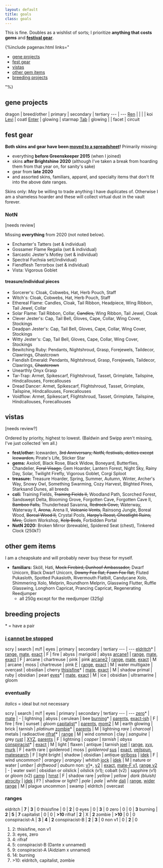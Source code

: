 ```yaml
---
layout: default
title: goals
class: goals
---
```

This is fine. Doubles as a wishlist of sorts; I prioritize **anything that costs gems** and **[festival gear](https://docs.google.com/spreadsheets/d/1-mLVoA-2ItW951fS9JMNEpV1myB50YQLFdc545EiBGU/edit?usp=sharing)**.

{%include pagenav.html links="<ul><li><a href='#gene-projects'>gene projects</a></li><li><a href='#fest-gear'>fest gear</a></li><li><a href='#vistas'>vistas</a></li><li><a href='#other-gem-items'>other gem items</a></li><li><a href='#breeding-projects'>breeding projects</a></li></ul>"%}

## gene projects

<!--KEY: baldwin\* *swipp* **treasure**-->

dragon | breed/other | primary | secondary | tertiary
--- | ---
[Ren](https://flightrising.com/main.php?dragon=56514106) | | | | koi
[Levi](https://flightrising.com/main.php?dragon=50610501) | coatl
[Enter](https://flightrising.com/main.php?dragon=57236211) | glowing | starmap
[Tab](https://flightrising.com/main.php?dragon=60290700) | glowing | | facet | circuit

## fest gear

<b>Both skins and gear have been [moved to a spreadsheet](https://docs.google.com/spreadsheets/d/1-mLVoA-2ItW951fS9JMNEpV1myB50YQLFdc545EiBGU/edit?usp=sharing)!</b> Primarily missing:

- everything <b>before Greenskeeper 2015</b> (when I joined)
- skins <b>after Brightshine 2020</b> (although I've taken a break from hoarding them from that year on, for sanity's sake)
- gear from <b>late 2020</b>
- and assorted skins, familiars, apparel, and specialty items that don't fit into the above date ranges.

<span class="sc">Skins only:</span> *May* be willing to trade anything I have duplicates of. Otherwise I am a shameless hoarder and these will collect virtual dust in the vault forever.

### NotN

<span class="sc">[needs review]</span>

Missing **everything** from 2020 (not noted below).

- Enchanter's Tatters (set & individual)
- Gossamer Flame Regalia (set & individual)
- Sarcastic Jester's Motley (set & individual)
- Spectral Fuchsia set(/individual)
- Fiendflesh Terrorbox (set & individual)
- Vista: Vigorous Goblet

#### treasure/individual pieces

- Sorcerer's: Cloak, Cobwebs, Hat, Herb Pouch, Staff
- Witch's: Cloak, Cobwebs, Hat, Herb Pouch, Staff
- Ethereal Flame: Candles, Cloak, Tail Ribbon, Headpiece, Wing Ribbon, Tail Jewel, Collar
- Solar Flame: Tail Ribbon, Collar, ~~Candles,~~ Wing Ribbon, Tail Jewel, Cloak
- Clever Jester's: Cap, Tail Bell, Gloves, Cape, Collar, Wing Cover, Stockings
- Deadpan Jester's: Cap, Tail Bell, Gloves, Cape, Collar, Wing Cover, Stockings
- Witty Jester's: Cap, Tail Bell, Gloves, Cape, Collar, Wing Cover, Stockings
- Bewitching Ruby: Pendants, Nightshroud, Grasp, Forejewels, Taildecor, Clawrings, Ghastcrown
- Fiendish Emerald: Pendants, Nightshroud, Grasp, Forejewels, Taildecor, Clawrings, ~~Ghastcrown~~
- Unearthly Onyx Grasp
- Tar-Trap: Armet, Spikescarf, Flightshroud, Tasset, Grimplate, Tailspine, Hindcallouses, Forecallouses
- Dread Dancer: Armet, Spikescarf, Flightshroud, Tasset, Grimplate, Tailspine, Hindcallouses, Forecallouses
- Voidflow: Armet, Spikescarf, Flightshroud, Tasset, Grimplate, Tailspine, Hindcallouses, Forecallouses

## vistas

<span class="sc">[needs review?]</span>

Ordered by priority, highest to lowest. (Baldwin and Swipp aren't missing, I've just collected 'em all.)

- **fest/other:** Icewarden, ~~3rd Anniversary, NotN, festivals, deities except Icewarden,~~ Pirate's Life, Sticker Star
- **gems:** Axolotl, Black Rose, Black Widow, Boneyard, Butterflies, Chandelier, ~~Feral Visage,~~ Gem Hoarder, Lantern Forest, Night Sky, Rainy Day, Solar, Twilight Firefly, Vigorous Goblet, Corgi Sploot
- **treasure:** Treasure Hoarder, Spring, Summer, Autumn, Winter, Archer's Way, Snowy Owl, Something Swarming, Cozy Harvest, Blighted Pines, Starksand Dunes, all breeds
- **coli:** Training Fields, ~~Training Fields II,~~ Woodland Path, Scorched Forest, Sandswept Delta, Blooming Grove, Forgotten Cave, Forgotten Cave II, ~~Bamboo Falls,~~ Thunderhead Savanna, ~~Redrock Cove,~~ Waterway, Waterway II, ~~Arena,~~ Arena II, ~~Volcanic Vents,~~ Rainsong Jungle, Boreal Wood, ~~Boreal Wood II,~~ Crystal Pools, ~~Harpy’s Roost, Ghostlight Ruins, Mire,~~ Golem Workshop, ~~Kelp Beds~~, Forbidden Portal
- **NotN 2020:** Broken Mirror (brewable), Spidered Seat (chest), Tinkered Clock (250kT)

## other gem items

I am a cheapskate and will probably never buy these for myself.

<!-- - **apparel:** currently none, keeping this section in case it becomes relevant again anyway-->
- **familiars:** Sköll, Hati, ~~Mock Firebird, Dunhoof Ambassador,~~ Dwarf Unicorn, Black Dwarf Unicorn, ~~Downy Fox Rat, Fawn Fox Rat,~~ Fluted Pukasloth, Spotted Pukasloth, Rivermouth Flatbill, Candycane Xolo, Shimmering Xolo, Melprin, Roundhorn Melprin, Glasswing Flutter, Ruffle Glasswing, Longhorn Capricat, Prancing Capricat, Regenerating Reedjumper
	- all 250g except for the reedjumper (325g)

## breeding projects

\* = have a pair

### [i cannot be stopped](https://flightrising.com/main.php?p=lair&id=154165&tab=dragon&did=24247054)

scry | search | m/f | eyes | primary | secondary | tertiary
--- | ---
[eldritch](https://www1.flightrising.com/dgen/preview/dragon?age=1&body=96&bodygene=23&breed=3&element=11&eyetype=0&gender=1&tert=96&tertgene=15&winggene=23&wings=75&auth=75170e1bd8ece0b64055bca736b02aec6b4a531d&dummyext=prev.png)\* | [range](https://www1.flightrising.com/auction-house/buy/realm/dragons?d_body_range=126-28&d_wings_range=167-172&d_tert_range=126-28&collapse=1), [mate](https://www1.flightrising.com/search/dragons?page=1&sort=id_asc&name=&exalted=0&progen=&breed=&bodygene=&winggene=&tertgene=&gender=1&body=&wings=&tert=96&element=&body_range=96-28&wings_range=75-84&tert_range=&age=&rtb=&gen1=&pattern=&id_length=&level_min=&level_max=&eyetype=&hibernal_cooldown_status=&ancient=&named=&hibernal=&sort=id_asc&page=1&collapse=1), [exact](https://www1.flightrising.com/search/dragons?page=1&sort=id_asc&name=&exalted=0&progen=&breed=&bodygene=&winggene=&tertgene=&gender=&body=96&wings=75&tert=&element=&body_range=&wings_range=&tert_range=&age=&rtb=&gen1=&pattern=XYX&id_length=&level_min=&level_max=&eyetype=&hibernal_cooldown_status=&ancient=&named=&hibernal=&sort=id_asc&page=1&collapse=1) | F |  fire | abyss | marigold | abyss
[arcane1](https://www1.flightrising.com/dgen/preview/dragon?age=1&body=155&bodygene=29&breed=17&element=9&eyetype=0&gender=1&tert=66&tertgene=26&winggene=28&wings=66&auth=848c155f76226fde0ba09687b5dc07ee40cc68af&dummyext=prev.png) | [range](https://www1.flightrising.com/auction-house/buy/realm/dragons?d_body_range=130-123&d_wings_range=160-85&d_tert_range=160-85&collapse=1), [mate](https://www1.flightrising.com/search/dragons?page=1&sort=id_asc&name=&exalted=0&progen=&breed=&bodygene=&winggene=&tertgene=&gender=0&body=&wings=&tert=66&element=&body_range=155-123&wings_range=66-85&tert_range=&age=&rtb=&gen1=&pattern=&id_length=&level_min=&level_max=&eyetype=&hibernal_cooldown_status=&ancient=&named=&hibernal=&sort=id_asc&page=1), [exact](https://www1.flightrising.com/search/dragons?page=1&sort=id_asc&name=&exalted=0&progen=&breed=&bodygene=&winggene=&tertgene=&gender=&body=155&wings=66&tert=&element=&body_range=&wings_range=&tert_range=&age=&rtb=&gen1=&pattern=XYY&id_length=&level_min=&level_max=&eyetype=&hibernal_cooldown_status=&ancient=&named=&hibernal=&sort=id_asc&page=1&collapse=1) | F | arcane | chartreuse | pink | pink
[arcane2](https://www1.flightrising.com/dgen/preview/dragon?age=1&body=115&bodygene=29&breed=17&element=9&eyetype=0&gender=0&tert=66&tertgene=26&winggene=29&wings=155&auth=ef9c52347c444d64f54b054dc53b34d3bcb63e0c&dummyext=prev.png) | [range](https://www1.flightrising.com/auction-house/buy/realm/dragons?d_body_range=173-93&d_wings_range=130-123&d_tert_range=160-85&collapse=1), [mate](https://www1.flightrising.com/search/dragons?page=1&sort=id_asc&name=&exalted=0&progen=&breed=17&bodygene=&winggene=&tertgene=&gender=1&body=115&wings=155&tert=&element=&body_range=&wings_range=&tert_range=66-65&age=&rtb=&gen1=&pattern=&id_length=&level_min=&level_max=&eyetype=&hibernal_cooldown_status=&ancient=&named=&hibernal=&sort=id_asc&page=1), [exact](https://www1.flightrising.com/search/dragons?page=1&sort=id_asc&name=&exalted=0&progen=&breed=&bodygene=&winggene=&tertgene=&gender=&body=115&wings=155&tert=66&element=&body_range=&wings_range=&tert_range=&age=&rtb=&gen1=&pattern=&id_length=&level_min=&level_max=&eyetype=&hibernal_cooldown_status=&ancient=&named=&hibernal=&sort=id_asc&page=1&collapse=1) | M | arcane | moss | chartreuse | pink
[F](https://www1.flightrising.com/dgen/preview/dragon?age=1&body=126&bodygene=47&breed=18&element=4&eyetype=5&gender=0&tert=62&tertgene=42&winggene=54&wings=10&auth=587bcb2207fa87e81f48320d912522df8cb2e855&dummyext=prev.png) | [range](https://www1.flightrising.com/auction-house/buy/realm/dragons?d_body_range=23-26&d_wings_range=70-11&d_tert_range=169-161&collapse=1), [exact](https://www1.flightrising.com/search/dragons?page=1&sort=id_asc&name=&exalted=0&progen=&breed=&bodygene=&winggene=&tertgene=&gender=&body=126&wings=10&tert=116&element=&body_range=&wings_range=&tert_range=&age=&rtb=&gen1=&pattern=&id_length=&level_min=&level_max=&eyetype=&hibernal_cooldown_status=&ancient=&named=&hibernal=&sort=id_asc&page=1&collapse=1) | M | water multigaze | overcast | obsidian | cherry
[thisisfine](https://www1.flightrising.com/dgen/preview/dragon?age=1&body=86&bodygene=52&breed=18&element=7&eyetype=6&gender=0&tert=2&tertgene=42&winggene=55&wings=10&auth=1173d2b3ed8acc7b5d522e47411b927b22740ced&dummyext=prev.png)\* | [mate](https://www1.flightrising.com/search/dragons?page=1&sort=id_asc&name=&exalted=0&progen=&breed=&bodygene=&winggene=&tertgene=&gender=1&body=86&wings=10&tert=85&element=&body_range=&wings_range=&tert_range=&age=&rtb=&gen1=&pattern=&id_length=&level_min=&level_max=&eyetype=&hibernal_cooldown_status=&ancient=&named=&hibernal=&silhouette_unlocked=&sort=id_asc&page=1), [exact](https://www1.flightrising.com/search/dragons?page=1&sort=id_asc&name=&exalted=0&progen=&breed=&bodygene=&winggene=&tertgene=&gender=&body=86&wings=10&tert=85&element=&body_range=&wings_range=&tert_range=&age=&rtb=&gen1=&pattern=&id_length=&level_min=&level_max=&eyetype=&hibernal_cooldown_status=&ancient=&named=&hibernal=&sort=id_asc&page=1&collapse=1) | M | shadow primal | ruby | obsidian | pearl
[eyes](https://www1.flightrising.com/dgen/preview/dragon?age=1&body=10&bodygene=18&breed=7&element=6&eyetype=8&gender=0&tert=98&tertgene=24&winggene=5&wings=90&auth=06d5a757cd5aba46749a36ee5c8836ac8592fcc5&dummyext=prev.png)\* | [mate](https://www1.flightrising.com/search/dragons?page=1&sort=id_asc&name=&exalted=0&progen=&breed=&bodygene=&winggene=&tertgene=&gender=1&body=10&wings=&tert=98&element=&body_range=&wings_range=135-90&tert_range=&age=&rtb=&gen1=&pattern=&id_length=&level_min=&level_max=&eyetype=&hibernal_cooldown_status=&ancient=&named=&hibernal=&silhouette_unlocked=&sort=id_asc&page=1&nocollapse=1), [exact](https://www1.flightrising.com/search/dragons?page=1&sort=id_asc&name=&exalted=0&progen=&breed=&bodygene=&winggene=&tertgene=&gender=&body=10&wings=90&tert=98&element=&body_range=&wings_range=&tert_range=&age=&rtb=&gen1=&pattern=&id_length=&level_min=&level_max=&eyetype=&hibernal_cooldown_status=&ancient=&named=&hibernal=&sort=id_asc&page=1&nocollapse=1) | M | ice | obsidian | ultramarine | gloom

### eventually

*italics* = ideal but not necessary

scry | search | m/f | eyes | primary | secondary | tertiary
--- | ---
[zero](https://www1.flightrising.com/dgen/preview/dragon?age=1&body=96&bodygene=15&breed=13&element=5&eyetype=0&gender=0&tert=3&tertgene=5&winggene=20&wings=117&auth=08248af07ab4c0c1794c1dae3b2600aac3427e59&dummyext=prev.png)\* | [mate](https://www1.flightrising.com/search/dragons?page=1&sort=id_asc&name=&exalted=0&progen=&breed=&bodygene=&winggene=&tertgene=&gender=1&body=96&wings=117&tert=3&element=&body_range=&wings_range=&tert_range=&age=&rtb=&gen1=&pattern=&id_length=&level_min=&level_max=&eyetype=&hibernal_cooldown_status=&ancient=&named=&hibernal=&silhouette_unlocked=&sort=id_asc&page=1&nocollapse=1) | - | lightning | abyss | cerulean | bee
[burning](https://www1.flightrising.com/dgen/preview/dragon?age=1&body=48&bodygene=56&breed=18&element=11&eyetype=3&gender=1&tert=98&tertgene=48&winggene=56&wings=172&auth=bd8ba4947dd7fed4f97b643d99a8792f276d6b70&dummyext=prev.png)\* | [parents](https://www1.flightrising.com/auction-house/buy/realm/dragons?d_body_range=133-158&d_wings_range=84-105&d_tert_range=91-8&nocollapse=1&collapse=1), [exact-ish](https://www1.flightrising.com/search/dragons?page=1&sort=id_asc&name=&exalted=0&progen=&breed=&bodygene=&winggene=&tertgene=&gender=&body=48&wings=172&tert=&element=&body_range=&wings_range=&tert_range=146-8&age=&rtb=&gen1=&pattern=&id_length=&level_min=&level_max=&eyetype=&hibernal_cooldown_status=&ancient=&named=&hibernal=&silhouette_unlocked=&sort=id_asc&page=1&nocollapse=1) | F | fire | fire | sunset | *gloom*
[capitalist](https://flightrising.com/dgen/preview/dragon?age=1&body=107&bodygene=24&breed=8&element=1&eyetype=7&gender=0&tert=4&tertgene=21&winggene=17&wings=124&auth=c53e7b0eaeb9c6dc5a6b417a1b993ef68b077dcf&dummyext=prev.png)\* | [parents](https://www1.flightrising.com/search/dragons?page=1&sort=id_asc&name=&exalted=0&progen=&breed=8&bodygene=&winggene=&tertgene=&gender=&body=107&wings=124&tert=&element=&body_range=&wings_range=&tert_range=&age=&rtb=&gen1=&pattern=&id_length=&level_min=&level_max=&eyetype=&hibernal_cooldown_status=&ancient=&named=&hibernal=&silhouette_unlocked=&sort=id_asc&page=1), [mom2](https://www1.flightrising.com/search/dragons?page=1&sort=id_asc&name=&exalted=0&progen=&breed=8&bodygene=&winggene=&tertgene=&gender=1&body=107&wings=124&tert=&element=&body_range=&wings_range=&tert_range=&age=&rtb=&gen1=&pattern=&id_length=&level_min=&level_max=&eyetype=&hibernal_cooldown_status=&ancient=&named=&hibernal=&silhouette_unlocked=&sort=id_asc&page=1) | M | earth glowing | brick | tarnish | *platinum*
[zombie](https://www1.flightrising.com/dgen/preview/dragon?age=1&body=7&bodygene=57&breed=14&element=5&eyetype=3&gender=0&tert=130&tertgene=6&winggene=17&wings=140&auth=4f93ebed51947daf0526951ae7951b6e37e1698d&dummyext=prev.png)\* | [parents](https://www1.flightrising.com/search/dragons?page=1&sort=id_asc&name=&exalted=0&progen=&breed=&bodygene=&winggene=&tertgene=&gender=&body=&wings=140&tert=130&element=&body_range=146-70&wings_range=&tert_range=&age=&rtb=&gen1=&pattern=&id_length=&level_min=&level_max=&eyetype=&hibernal_cooldown_status=&ancient=&named=&hibernal=&silhouette_unlocked=&sort=id_asc&page=1) | M | lightning *rare* | *charcoal* | metals | radioactive
[rifraf](https://flightrising.com/dgen/preview/dragon?age=1&body=106&bodygene=6&breed=11&element=3&eyetype=1&gender=0&tert=6&tertgene=18&winggene=23&wings=121&auth=7753eefaff84b2f4b05a87209b406744aaf4d890&dummyext=prev.png)\* | [range](https://www1.flightrising.com/search/dragons?page=1&sort=id_asc&name=&exalted=0&progen=&breed=&bodygene=&winggene=&tertgene=&gender=&body=106&wings=&tert=6&element=&body_range=&wings_range=57-107&tert_range=&age=&rtb=&gen1=&pattern=&id_length=&level_min=&level_max=&eyetype=&hibernal_cooldown_status=&ancient=&named=&hibernal=&silhouette_unlocked=&sort=id_asc&page=1) | M | wind common | clay | *sanguine* | grey
[rust](https://www1.flightrising.com/search/dragons?page=1&sort=id_asc&name=&exalted=0&progen=&breed=&bodygene=&winggene=&tertgene=&gender=1&body=57%2C94%2C140%2C124&wings=124%2C94%2C57%2C140&tert=96%2C176%2C151&element=5&body_range=&wings_range=&tert_range=&age=&rtb=&gen1=&pattern=XYZ&id_length=&level_min=&level_max=&eyetype=&hibernal_cooldown_status=&ancient=&named=&hibernal=&silhouette_unlocked=&sort=id_asc&page=1) | [XYZ](https://www1.flightrising.com/auction-house/buy/realm/dragons?d_gender=1&d_body=57%2C94%2C140%2C124&d_wings=124%2C94%2C57%2C140&d_tert=96%2C176%2C151&d_element=5&d_pattern=XYZ&nocollapse=1&collapse=1), [parents](https://www1.flightrising.com/search/dragons?page=1&sort=id_asc&name=&exalted=0&progen=&breed=&bodygene=&winggene=&tertgene=&gender=&body=&wings=&tert=&element=&body_range=94-57&wings_range=162-55&tert_range=96-27&age=&rtb=&gen1=&pattern=&id_length=&level_min=&level_max=&eyetype=&hibernal_cooldown_status=&ancient=&named=&hibernal=&silhouette_unlocked=&sort=id_asc&page=1) | F | lightning | *copper* | *tarnish* | *abyss*
[conspiracist](https://flightrising.com/dgen/preview/dragon?age=1&body=139&bodygene=14&breed=4&element=8&eyetype=0&gender=0&tert=124&tertgene=20&winggene=15&wings=97&auth=daf9939dcc03eed27d957b7ca563cfc7c24e2980&dummyext=prev.png)\* | [exact](https://www1.flightrising.com/search/dragons?page=1&sort=id_asc&name=&exalted=0&progen=&breed=&bodygene=&winggene=&tertgene=&gender=&body=139&wings=97&tert=124&element=&body_range=&wings_range=&tert_range=&age=&rtb=&gen1=&pattern=&id_length=&level_min=&level_max=&eyetype=&hibernal_cooldown_status=&ancient=&named=&hibernal=&silhouette_unlocked=&sort=id_asc&page=1&nocollapse=1) | M | light | flaxen | antique | tarnish
[joel](https://www1.flightrising.com/dgen/preview/dragon?age=1&body=41&bodygene=0&breed=15&element=1&eyetype=3&gender=1&tert=41&tertgene=38&winggene=59&wings=115&auth=b5e48389e9f62717147c42564760dcc8cf515d32&dummyext=prev.png) |  [range](https://www1.flightrising.com/search/dragons?page=1&sort=id_asc&name=&exalted=0&progen=&breed=&bodygene=&winggene=&tertgene=&gender=&body=&wings=&tert=&element=&body_range=115-103&wings_range=142-41&tert_range=115-103&age=&rtb=&gen1=&pattern=&id_length=&level_min=&level_max=&eyetype=&hibernal_cooldown_status=&ancient=&named=&hibernal=&silhouette_unlocked=&sort=id_asc&page=1), [xyx](https://www1.flightrising.com/search/dragons?page=1&sort=id_asc&name=&exalted=0&progen=&breed=&bodygene=&winggene=&tertgene=&gender=&body=41&wings=&tert=41&element=&body_range=&wings_range=123-115&tert_range=&age=&rtb=&gen1=&pattern=&id_length=&level_min=&level_max=&eyetype=&hibernal_cooldown_status=&ancient=&named=&hibernal=&silhouette_unlocked=&sort=id_desc&page=1), [murk](https://www1.flightrising.com/search/dragons?page=1&sort=id_asc&name=&exalted=0&progen=&breed=&bodygene=&winggene=&tertgene=&gender=&body=&wings=115&tert=41&element=&body_range=123-41&wings_range=&tert_range=&age=&rtb=&gen1=&pattern=&id_length=&level_min=&level_max=&eyetype=&hibernal_cooldown_status=&ancient=&named=&hibernal=&silhouette_unlocked=&sort=id_asc&page=1) | F | earth rare | goldenrod | moss | *goldenrod*
[sus](https://www1.flightrising.com/dgen/preview/dragon?age=1&body=12&bodygene=71&breed=19&element=8&eyetype=13&gender=1&tert=97&tertgene=64&winggene=70&wings=10&auth=c7c4f3be4ffbe7b38a6ac053ebf9c62ce8876ed9&dummyext=prev.png) | [exact](https://www1.flightrising.com/search/dragons?page=1&sort=id_asc&name=&exalted=0&progen=&breed=&bodygene=&winggene=&tertgene=&gender=&body=12&wings=10&tert=97&element=&body_range=&wings_range=&tert_range=&age=&rtb=&gen1=&pattern=&id_length=&level_min=&level_max=&eyetype=&hibernal_cooldown_status=&ancient=&named=&hibernal=&silhouette_unlocked=&sort=id_asc&page=1), [veilspun](https://www1.flightrising.com/search/dragons?page=1&sort=id_asc&name=&exalted=0&progen=&breed=19&bodygene=&winggene=&tertgene=&gender=&body=&wings=&tert=&element=&body_range=11-127&wings_range=9-176&tert_range=163-2&age=&rtb=&gen1=&pattern=&id_length=&level_min=&level_max=&eyetype=&hibernal_cooldown_status=&ancient=&named=&hibernal=&silhouette_unlocked=&sort=id_asc&page=1), [matesearch](https://www1.flightrising.com/search/dragons?page=1&sort=id_asc&name=&exalted=0&progen=&breed=19&bodygene=&winggene=&tertgene=&gender=1&body=12&wings=10&tert=&element=&body_range=&wings_range=&tert_range=97-101&age=&rtb=&gen1=&pattern=&id_length=&level_min=&level_max=&eyetype=&hibernal_cooldown_status=&ancient=&named=&hibernal=&silhouette_unlocked=&sort=id_asc&page=1) | F | light bright | shadow | obsidian | antique
[girlboss](https://www1.flightrising.com/dgen/preview/dragon?age=1&body=46&bodygene=40&breed=4&element=3&eyetype=13&gender=1&tert=2&tertgene=13&winggene=5&wings=171&auth=6c1e590f3c057c82cdd838d8f6d072c82a5f02fc&dummyext=prev.png) | [idek](https://www1.flightrising.com/auction-house/buy/realm/dragons?d_gender=1&d_element=3&d_body_range=75-49&d_wings_range=75-49&d_tert_range=1-74%2C113-40&d_pattern=XYZ&nocollapse=1&collapse=1)<!--use site search once I find a good scry--> | F | wind uncommon? | *orangey* | *orangey* | *whitish*
[jock](https://www1.flightrising.com/dgen/preview/dragon?age=1&body=157&bodygene=3&breed=9&element=11&eyetype=0&gender=0&tert=166&tertgene=5&winggene=4&wings=165&auth=bef6b5fc3d9a001ea2543b497da131006a4d8d8b&dummyext=prev.png) | [idek](https://www1.flightrising.com/search/dragons?page=1&sort=id_asc&name=&exalted=0&progen=&breed=&bodygene=&winggene=&tertgene=&gender=0&body=157%2C165%2C166&wings=165%2C157%2C166&tert=166%2C165%2C157&element=4%2C10&body_range=&wings_range=&tert_range=&age=&rtb=&gen1=&pattern=XYZ&id_length=&level_min=&level_max=&eyetype=&hibernal_cooldown_status=&ancient=&named=&hibernal=&silhouette_unlocked=&sort=id_asc&page=1&nocollapse=1) | M | nature or water | *umber* | *driftwood* | *auburn*
non: [v1](https://www1.flightrising.com/dgen/preview/dragon?age=1&body=10&bodygene=41&breed=14&element=4&eyetype=10&gender=1&tert=71&tertgene=12&winggene=22&wings=70&auth=df5a5b689f334a95218ca06c821dae7fdc89c4bb&dummyext=prev.png)\*, [v2](https://www1.flightrising.com/dgen/preview/dragon?age=1&body=70&bodygene=41&breed=14&element=4&eyetype=3&gender=1&tert=98&tertgene=12&winggene=42&wings=136&auth=e29bece38f060bb0a6ff3ef66920bf0daabe59c8&dummyext=prev.png) | [exact](https://www1.flightrising.com/search/dragons?page=1&sort=id_asc&name=&exalted=0&progen=&breed=&bodygene=&winggene=&tertgene=&gender=&body=10%2C70&wings=70%2C10&tert=71&element=&body_range=&wings_range=&tert_range=&age=&rtb=&gen1=&pattern=XYZ&id_length=&level_min=&level_max=&eyetype=&hibernal_cooldown_status=&ancient=&named=&hibernal=&silhouette_unlocked=&sort=id_asc&page=1), [mate-F v1](https://www1.flightrising.com/search/dragons?page=1&sort=id_asc&name=&exalted=0&progen=&breed=17&bodygene=&winggene=&tertgene=&gender=1&body=10&wings=70&tert=71&element=&body_range=&wings_range=&tert_range=&age=&rtb=&gen1=&pattern=&id_length=&level_min=&level_max=&eyetype=&hibernal_cooldown_status=&ancient=&named=&hibernal=&silhouette_unlocked=&sort=id_asc&page=1), [range v2](https://www1.flightrising.com/search/dragons?page=1&sort=id_asc&name=&exalted=0&progen=&breed=&bodygene=&winggene=&tertgene=&gender=&body=70&wings=136&tert=98&element=&body_range=8-9&wings_range=20-136&tert_range=91-118&age=&rtb=&gen1=&pattern=&id_length=&level_min=&level_max=&eyetype=&hibernal_cooldown_status=&ancient=&named=&hibernal=&silhouette_unlocked=&sort=id_asc&page=1) | - | water swirl | obsidian or oilslick | oilslick (v1); cobalt (v2) | sapphire (v1) or *gloom* (v2)
[camp](https://www1.flightrising.com/dgen/preview/dragon?age=1&body=110&bodygene=6&breed=2&element=3&eyetype=1&gender=1&tert=11&tertgene=8&winggene=21&wings=104&auth=ab24d74a1a5e1b00eeac074b09d22cb50f89d738&dummyext=prev.png) | [hmst](https://www1.flightrising.com/search/dragons?gender=1&body=110%2C139%2C76%2C51&tert=11&wings_range=140-41) | F | shadow rare | *yellow* | *yellow* | *dark (bluish)*
[atrocity](https://www1.flightrising.com/dgen/preview/dragon?age=1&body=110&bodygene=31&breed=17&element=7&eyetype=3&gender=1&tert=2&tertgene=27&winggene=38&wings=43&auth=b2244f08f7b3b51608f98b3adc63cf0c3138afb2&dummyext=prev.png) | [idek](https://www1.flightrising.com/search/dragons?page=1&sort=id_asc&name=&exalted=0&progen=&breed=&bodygene=&winggene=&tertgene=&gender=1&body=&wings=&tert=97%2C2%2C74&element=7%2C8&body_range=103-110&wings_range=1-74%2C103-110&tert_range=&age=&rtb=&gen1=&pattern=XYZ&id_length=&level_min=&level_max=&eyetype=&hibernal_cooldown_status=&ancient=&named=&hibernal=&silhouette_unlocked=&sort=id_desc&page=1) | F? | shadow or light? | *pale* | *pale* | *white*
[dali](https://www1.flightrising.com/dgen/preview/dragon?age=1&body=36&bodygene=62&breed=19&element=7&eyetype=3&gender=0&tert=126&tertgene=62&winggene=71&wings=176&auth=29dccddc0e37fb41f26c58218aaf0284fe8305f9&dummyext=prev.png) | [range](https://www1.flightrising.com/search/dragons?page=1&sort=id_asc&name=&exalted=0&progen=&breed=&bodygene=&winggene=&tertgene=&gender=&body=&wings=&tert=&element=&body_range=153-37&wings_range=10-11&tert_range=24-25&age=&rtb=&gen1=&pattern=&id_length=&level_min=&level_max=&eyetype=&hibernal_cooldown_status=&ancient=&named=&hibernal=&silhouette_unlocked=&sort=id_asc&page=1), [wider range](https://www1.flightrising.com/search/dragons?page=1&sort=id_asc&name=&exalted=0&progen=&breed=&bodygene=&winggene=&tertgene=&gender=&body=&wings=&tert=&element=&body_range=154-38&wings_range=9-12&tert_range=23-26&age=&rtb=&gen1=&pattern=&id_length=&level_min=&level_max=&eyetype=&hibernal_cooldown_status=&ancient=&named=&hibernal=&silhouette_unlocked=&sort=id_asc&page=1) | M | plague uncommon | swamp | eldritch | overcast

### ranges

eldritch | **7** | **3** | 0
thisisfine | 0 | **2** | 0
eyes | 0 | **3** | 0
zero | 0 | 0 | **3**
burning | **2** | **5** | **7**
capitalist | 0 | 0 | **>10**
rifraf | **2** | X | **2**
zombie | **>10** | 0 | 0
conspiracist-A | **3** | **4** | **2**
conspiracist-B | **2** | **3** | 0
non v1 | 0 | **2** | 0

1. 2: thisisfine, non v1
1. 3: eyes, zero
1. 4: rifraf
1. 5: conspiracist-B (Dante x unnamed)
1. 9: conspiracist-A (Aidziam x unnamed)
1. 14: burning
1. \>10: eldritch, capitalist, zombie